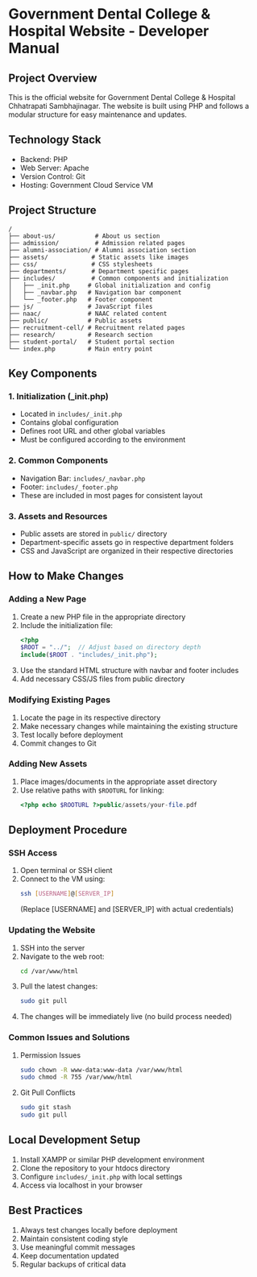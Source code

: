 # Government Dental College & Hospital Website - Developer Manual

## Project Overview

This is the official website for Government Dental College & Hospital Chhatrapati Sambhajinagar. The website is built using PHP and follows a modular structure for easy maintenance and updates.

## Technology Stack

- Backend: PHP
- Web Server: Apache
- Version Control: Git
- Hosting: Government Cloud Service VM

## Project Structure

```
/
├── about-us/           # About us section
├── admission/          # Admission related pages
├── alumni-association/ # Alumni association section
├── assets/            # Static assets like images
├── css/               # CSS stylesheets
├── departments/       # Department specific pages
├── includes/          # Common components and initialization
│   ├── _init.php     # Global initialization and config
│   ├── _navbar.php   # Navigation bar component
│   └── _footer.php   # Footer component
├── js/               # JavaScript files
├── naac/             # NAAC related content
├── public/           # Public assets
├── recruitment-cell/ # Recruitment related pages
├── research/         # Research section
├── student-portal/   # Student portal section
└── index.php         # Main entry point
```

## Key Components

### 1. Initialization (\_init.php)

- Located in `includes/_init.php`
- Contains global configuration
- Defines root URL and other global variables
- Must be configured according to the environment

### 2. Common Components

- Navigation Bar: `includes/_navbar.php`
- Footer: `includes/_footer.php`
- These are included in most pages for consistent layout

### 3. Assets and Resources

- Public assets are stored in `public/` directory
- Department-specific assets go in respective department folders
- CSS and JavaScript are organized in their respective directories

## How to Make Changes

### Adding a New Page

1. Create a new PHP file in the appropriate directory
2. Include the initialization file:
   ```php
   <?php
   $ROOT = "../";  // Adjust based on directory depth
   include($ROOT . "includes/_init.php");
   ```
3. Use the standard HTML structure with navbar and footer includes
4. Add necessary CSS/JS files from public directory

### Modifying Existing Pages

1. Locate the page in its respective directory
2. Make necessary changes while maintaining the existing structure
3. Test locally before deployment
4. Commit changes to Git

### Adding New Assets

1. Place images/documents in the appropriate asset directory
2. Use relative paths with `$ROOTURL` for linking:
   ```php
   <?php echo $ROOTURL ?>public/assets/your-file.pdf
   ```

## Deployment Procedure

### SSH Access

1. Open terminal or SSH client
2. Connect to the VM using:
   ```bash
   ssh [USERNAME]@[SERVER_IP]
   ```
   (Replace [USERNAME] and [SERVER_IP] with actual credentials)

### Updating the Website

1. SSH into the server
2. Navigate to the web root:
   ```bash
   cd /var/www/html
   ```
3. Pull the latest changes:
   ```bash
   sudo git pull
   ```
4. The changes will be immediately live (no build process needed)

### Common Issues and Solutions

1. Permission Issues
   ```bash
   sudo chown -R www-data:www-data /var/www/html
   sudo chmod -R 755 /var/www/html
   ```
2. Git Pull Conflicts
   ```bash
   sudo git stash
   sudo git pull
   ```

## Local Development Setup

1. Install XAMPP or similar PHP development environment
2. Clone the repository to your htdocs directory
3. Configure `includes/_init.php` with local settings
4. Access via localhost in your browser

## Best Practices

1. Always test changes locally before deployment
2. Maintain consistent coding style
3. Use meaningful commit messages
4. Keep documentation updated
5. Regular backups of critical data

